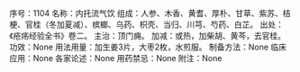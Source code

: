 序号：1104
名称：内托流气饮
组成：人参、木香、黄耆、厚朴、甘草、紫苏、桔梗、官桂（冬加夏减）、槟榔、乌药、枳壳、当归、川芎、芍药、白芷。
出处：《疮疡经验全书》卷二。
主治：顶门痈。
加减：或热，加柴胡、黄芩，去官桂。
功效：None
用法用量：加生姜3片，大枣2枚，水煎服。
制备方法：None
临床应用：None
各家论述：None
用药禁忌：None
附注：None
